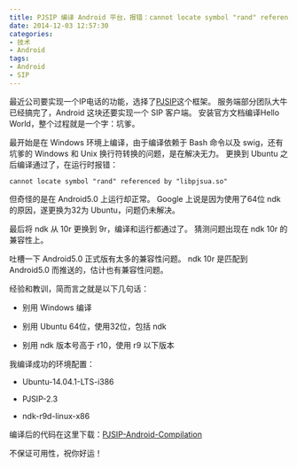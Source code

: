 ```yaml
---
title: PJSIP 编译 Android 平台，报错：cannot locate symbol "rand" referenced by "libpjsua.so"
date: 2014-12-03 12:57:30
categories:
- 技术
- Android
tags:
- Android
- SIP
---
```

最近公司要实现一个IP电话的功能，选择了[PJSIP](http://www.pjsip.org/)这个框架。
服务端部分团队大牛已经搞完了，Android 这块还要实现一个 SIP 客户端。
安装官方文档编译Hello World，整个过程就是一个字：坑爹。

<!-- more -->

最开始是在 Windows 环境上编译，由于编译依赖于 Bash 命令以及 swig，还有坑爹的 Windows 和 Unix 换行符转换的问题，是在解决无力。
更换到 Ubuntu 之后编译通过了，在运行时报错：

```
cannot locate symbol "rand" referenced by "libpjsua.so"
```

但奇怪的是在 Android5.0 上运行却正常。
Google 上说是因为使用了64位 ndk 的原因，遂更换为32为 Ubuntu，问题仍未解决。

最后将 ndk 从 10r 更换到 9r，编译和运行都通过了。
猜测问题出现在 ndk 10r 的兼容性上。

吐槽一下 Android5.0 正式版有太多的兼容性问题。
ndk 10r 是匹配到 Android5.0 而推送的，估计也有兼容性问题。

经验和教训，简而言之就是以下几句话：

- 别用 Windows 编译

- 别用 Ubuntu 64位，使用32位，包括 ndk

- 别用 ndk 版本号高于 r10，使用 r9 以下版本

我编译成功的环境配置：

- Ubuntu-14.04.1-LTS-i386

- PJSIP-2.3

- ndk-r9d-linux-x86

编译后的代码在这里下载：[PJSIP-Android-Compilation](https://github.com/TakWolf/PJSIP-Android-Compilation)

不保证可用性，祝你好运！
